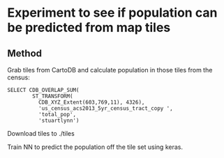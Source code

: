 # Experiment to see if population can be predicted from map tiles

## Method

Grab tiles from CartoDB and calculate population in those tiles from the census:

```postgresql
SELECT CDB_OVERLAP_SUM(
        ST_TRANSFORM(
          CDB_XYZ_Extent(603,769,11), 4326),
          'us_census_acs2013_5yr_census_tract_copy ',
          'total_pop',
          'stuartlynn')
```

Download tiles to ./tiles

Train NN to predict the population off the tile set using keras.
